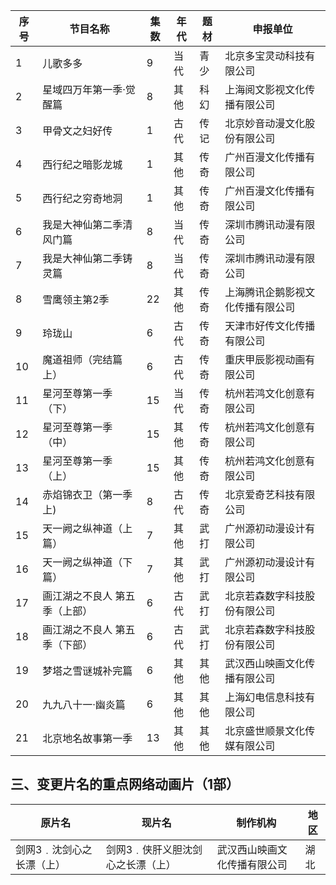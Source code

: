  序号 | 节目名称 | 集数 | 年代 | 题材 | 申报单位 
---|---|---|---|---|---
 1 | 儿歌多多 | 9 | 当代 | 青少 | 北京多宝灵动科技有限公司 
 2 | 星域四万年第一季·觉醒篇 | 8 | 其他 | 科幻 | 上海阅文影视文化传播有限公司 
 3 | 甲骨文之妇好传 | 1 | 古代 | 传记 | 北京妙音动漫文化股份有限公司 
 4 | 西行纪之暗影龙城 | 1 | 其他 | 传奇 | 广州百漫文化传播有限公司 
 5 | 西行纪之穷奇地洞 | 1 | 其他 | 传奇 | 广州百漫文化传播有限公司 
 6 | 我是大神仙第二季清风门篇 | 8 | 当代 | 传奇 | 深圳市腾讯动漫有限公司 
 7 | 我是大神仙第二季铸灵篇 | 8 | 当代 | 传奇 | 深圳市腾讯动漫有限公司 
 8 | 雪鹰领主第2季 | 22 | 其他 | 传奇 | 上海腾讯企鹅影视文化传播有限公司 
 9 | 玲珑山 | 6 | 古代 | 传奇 | 天津市好传文化传播有限公司 
 10 | 魔道祖师（完结篇上） | 6 | 古代 | 传奇 | 重庆甲辰影视动画有限公司 
 11 | 星河至尊第一季（下） | 15 | 当代 | 传奇 | 杭州若鸿文化创意有限公司 
 12 | 星河至尊第一季（中） | 15 | 其他 | 传奇 | 杭州若鸿文化创意有限公司 
 13 | 星河至尊第一季（上） | 15 | 其他 | 传奇 | 杭州若鸿文化创意有限公司 
 14 | 赤焰锦衣卫（第一季上) | 8 | 古代 | 传奇 | 北京爱奇艺科技有限公司 
 15 | 天一阙之纵神道（上篇） | 7 | 其他 | 武打 | 广州源初动漫设计有限公司 
 16 | 天一阙之纵神道（下篇） | 7 | 其他 | 武打 | 广州源初动漫设计有限公司 
 17 | 画江湖之不良人 第五季（上部） | 6 | 古代 | 武打 | 北京若森数字科技股份有限公司 
 18 | 画江湖之不良人 第五季（下部） | 6 | 古代 | 武打 | 北京若森数字科技股份有限公司 
 19 | 梦塔之雪谜城补完篇 | 6 | 其他 | 其他 | 武汉西山映画文化传播有限公司 
 20 | 九九八十一·幽炎篇 | 6 | 其他 | 其他 | 上海幻电信息科技有限公司 
 21 | 北京地名故事第一季 | 13 | 其他 | 其他 | 北京盛世顺景文化传媒有限公司 

## 三、变更片名的重点网络动画片（1部）
 原片名 | 现片名 | 制作机构 | 地区 
---|---|---|---
 剑网3﹒沈剑心之长漂（上） | 剑网3﹒侠肝义胆沈剑心之长漂（上） | 武汉西山映画文化传播有限公司 | 湖北 

